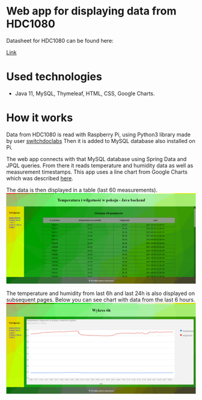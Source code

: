 # Web app for displaying data from HDC1080

Datasheet for HDC1080 can be found here:

[Link](https://www.ti.com/lit/ds/symlink/hdc1080.pdf?ts=1620137207479&ref_url=https%253A%252F%252Fwww.ti.com%252Fproduct%252FHDC1080)

# Used technologies
* Java 11, MySQL, Thymeleaf, HTML, CSS, Google Charts.

# How it works
Data from HDC1080 is read with Raspberry Pi, using Python3 library made by user  [switchdoclabs](https://github.com/switchdoclabs/SDL_Pi_HDC1080_Python3) Then it is added to MySQL database also installed on Pi.

The web app connects with that MySQL database using Spring Data and JPQL queries. From there it reads temperature and humidity data as well as measurement timestamps. This app uses a line chart from Google Charts which was described [here](https://developers.google.com/chart/interactive/docs/gallery/linechart).

The data is then displayed in a table (last 60 measurements).
![Alt text](SCREENSHOTS/tabela.png?raw=true "Title")

The temperature and humidity from last 6h and last 24h is also displayed on subsequent pages.
Below you can see chart with data from the last 6 hours. 
![Alt text](SCREENSHOTS/wykres6h.png?raw=true "Title")



